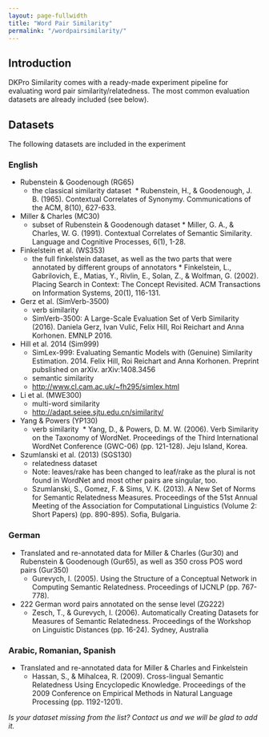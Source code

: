 ```yaml
---
layout: page-fullwidth
title: "Word Pair Similarity"
permalink: "/wordpairsimilarity/"
---
```


## Introduction
DKPro Similarity comes with a ready-made experiment pipeline for evaluating word pair similarity/relatedness. The most common evaluation datasets are already included (see below).

## Datasets
The following datasets are included in the experiment


### English
* Rubenstein & Goodenough (RG65)
    * the classical similarity dataset
﻿   * Rubenstein, H., & Goodenough, J. B. (1965). Contextual Correlates of Synonymy. Communications of the ACM, 8(10), 627-633.
* Miller & Charles (MC30)
    * subset of Rubenstein & Goodenough dataset
    ﻿* Miller, G. A., & Charles, W. G. (1991). Contextual Correlates of Semantic Similarity. Language and Cognitive Processes, 6(1), 1-28.
* Finkelstein et al. (WS353)
    * the full finkelstein dataset, as well as the two parts that were annotated by different groups of annotators
    ﻿* Finkelstein, L., Gabrilovich, E., Matias, Y., Rivlin, E., Solan, Z., & Wolfman, G. (2002). Placing Search in Context: The Concept Revisited. ACM Transactions on Information Systems, 20(1), 116-131.
* Gerz et al. (SimVerb-3500)
    * verb similarity
    * SimVerb-3500: A Large-Scale Evaluation Set of Verb Similarity (2016). Daniela Gerz, Ivan Vulić, Felix Hill, Roi Reichart and Anna Korhonen. EMNLP 2016.
* Hill et al. 2014 (Sim999)
    * SimLex-999: Evaluating Semantic Models with (Genuine) Similarity Estimation. 2014. Felix Hill, Roi Reichart and Anna Korhonen. Preprint pubslished on arXiv. arXiv:1408.3456
    * semantic similarity
    * http://www.cl.cam.ac.uk/~fh295/simlex.html
* Li et al. (MWE300)
    * multi-word similarity
    * http://adapt.seiee.sjtu.edu.cn/similarity/
* Yang & Powers (YP130)
    * verb similarity
﻿    * Yang, D., & Powers, D. M. W. (2006). Verb Similarity on the Taxonomy of WordNet. Proceedings of the Third International WordNet Conference (GWC-06) (pp. 121-128). Jeju Island, Korea.
* Szumlanski et al. (2013) (SGS130)
    * relatedness dataset
    * Note: leaves/rake has been changed to leaf/rake as the plural is not found in WordNet and most other pairs are singular, too.
    * Szumlanski, S., Gomez, F. & Sims, V. K. (2013). A New Set of Norms for Semantic Relatedness Measures. Proceedings of the 51st Annual Meeting of the Association for Computational Linguistics (Volume 2: Short Papers) (pp. 890-895). Sofia, Bulgaria.

### German
* Translated and re-annotated data for Miller & Charles (Gur30) and Rubenstein & Goodenough (Gur65), as well as 350 cross POS word pairs (Gur350)
    * Gurevych, I. (2005). Using the Structure of a Conceptual Network in Computing Semantic Relatedness. Proceedings of IJCNLP (pp. 767-778).
* 222 German word pairs annotated on the sense level (ZG222)
    * Zesch, T., & Gurevych, I. (2006). Automatically Creating Datasets for Measures of Semantic Relatedness. Proceedings of the Workshop on Linguistic Distances (pp. 16-24). Sydney, Australia

### Arabic, Romanian, Spanish
* Translated and re-annotated data for Miller & Charles and Finkelstein
    * ﻿Hassan, S., & Mihalcea, R. (2009). Cross-lingual Semantic Relatedness Using Encyclopedic Knowledge. Proceedings of the 2009 Conference on Empirical Methods in Natural Language Processing (pp. 1192-1201).


*Is your dataset missing from the list? Contact us and we will be glad to add it.*